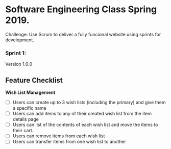 # Software Engineering Class Spring 2019.

Challenge: Use Scrum to deliver a fully funcional website using sprints for development.

### Sprint 1:

Version 1.0.0


Feature Checklist
-----------------

**Wish List Management**
- [ ] Users can create up to 3 wish lists (including the primary) and give them a specific name
- [ ] Users can add items to any of their created wish list from the item details page
- [ ] Users can list of the contents of each wish list and move the items to their cart.
- [ ] Users can remove items from each wish list
- [ ] Users can transfer items from one wish list to another
